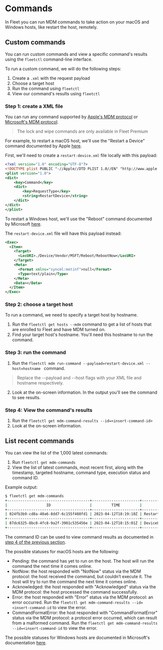 # Commands

In Fleet you can run MDM commands to take action on your macOS and Windows hosts, like restart the host, remotely.

## Custom commands

You can run custom commands and view a specific command's results using the `fleetctl` command-line interface.

To run a custom command, we will do the following steps:

1. Create a `.xml` with the request payload
2. Choose a target host
3. Run the command using `fleetctl`
4. View our command's results using `fleetctl`

### Step 1: create a XML file

You can run any command supported by [Apple's MDM protocol](https://developer.apple.com/documentation/devicemanagement/commands_and_queries) or [Microsoft's MDM protocol](https://learn.microsoft.com/en-us/windows/client-management/mdm/).

> The lock and wipe commands are only available in Fleet Premium

For example, to restart a macOS host, we'll use the "Restart a Device" command documented by Apple [here](https://developer.apple.com/documentation/devicemanagement/restart_a_device#3384428). 

First, we'll need to create a `restart-device.xml` file locally with this payload:

```xml
<?xml version="1.0" encoding="UTF-8"?>
<!DOCTYPE plist PUBLIC "-//Apple//DTD PLIST 1.0//EN" "http://www.apple.com/DTDs/PropertyList-1.0.dtd">
<plist version="1.0">
<dict>
    <key>Command</key>
    <dict>
        <key>RequestType</key>
        <string>RestartDevice</string>
    </dict>
</dict>
</plist>
```

To restart a Windows host, we'll use the "Reboot" command documented by Microsoft [here](https://learn.microsoft.com/en-us/windows/client-management/mdm/reboot-csp).

The `restart-device.xml` file will have this payload instead:

```xml
<Exec>
  <Item>
    <Target>
      <LocURI>./Device/Vendor/MSFT/Reboot/RebootNow</LocURI>
    </Target>
    <Meta>
      <Format xmlns="syncml:metinf">null</Format>
      <Type>text/plain</Type>
    </Meta>
    <Data></Data>
  </Item>
</Exec>
```

### Step 2: choose a target host

To run a command, we need to specify a target host by hostname.

1. Run the `fleetctl get hosts --mdm` command to get a list of hosts that are enrolled to Fleet and have MDM turned on.
2. Find your target host's hostname. You'll need this hostname to run the command.

### Step 3: run the command

1. Run the `fleetctl mdm run-command --payload=restart-device.xml --host=hostname ` command.

> Replace the --payload and --host flags with your XML file and hostname respectively.

2. Look at the on-screen information. In the output you'll see the command to see results.

### Step 4: View the command's results

1. Run the `fleetctl get mdm-command-results --id=<insert-command-id>`
2. Look at the on-screen information.

## List recent commands

You can view the list of the 1,000 latest commands:

1. Run `fleetctl get mdm-commands`
2. View the list of latest commands, most recent first, along with the timestamp, targeted hostname, command type, execution status and command ID.

Example output:

```sh
$ fleetctl get mdm-commands
+--------------------------------------+----------------------+--------------------------+--------------+------------------------+
|                  ID                  |         TIME         |           TYPE           |    STATUS    |        HOSTNAME        |
+--------------------------------------+----------------------+--------------------------+--------------+------------------------+
| 024fb3b9-cd8a-40a6-8dd7-6c155f488fd1 | 2023-04-12T18:19:10Z | RestartDevice            | Acknowledged | iMac-Pro.local         |
+--------------------------------------+----------------------+--------------------------+--------------+------------------------+
| 87dc6325-8bc0-4fc8-9a2f-3901c535456e | 2023-04-12T18:15:01Z | DeviceLock               | Acknowledged | iMac-Pro.local         |
+--------------------------------------+----------------------+--------------------------+--------------+------------------------+
```

The command ID can be used to view command results as documented in [step 4 of the previous section](#step-4-view-the-commands-results). 

The possible statuses for macOS hosts are the following:

* Pending: the command has yet to run on the host. The host will run the command the next time it comes online.
* NotNow: the host responded with "NotNow" status via the MDM protocol: the host received the command, but couldn’t execute it. The host will try to run the command the next time it comes online.
* Acknowledged: the host responded with "Acknowledged" status via the MDM protocol: the host processed the command successfully.
* Error: the host responded with "Error" status via the MDM protocol: an error occurred. Run the `fleetctl get mdm-command-results --id=<insert-command-id` to view the error.
* CommandFormatError: the host responded with "CommandFormatError" status via the MDM protocol: a protocol error occurred, which can result from a malformed command. Run the `fleetctl get mdm-command-results --id=<insert-command-id` to view the error.

The possible statuses for Windows hosts are documented in Microsoft's documentation [here](https://learn.microsoft.com/en-us/windows/client-management/oma-dm-protocol-support#syncml-response-status-codes).

<meta name="pageOrderInSection" value="1507">
<meta name="title" value="Commands">
<meta name="description" value="Learn how to run custom MDM commands on hosts using Fleet.">
<meta name="navSection" value="Device management">
